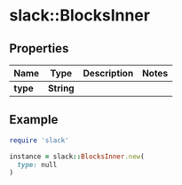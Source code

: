 # slack::BlocksInner

## Properties

| Name | Type | Description | Notes |
| ---- | ---- | ----------- | ----- |
| **type** | **String** |  |  |

## Example

```ruby
require 'slack'

instance = slack::BlocksInner.new(
  type: null
)
```

